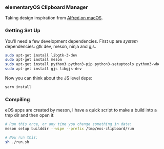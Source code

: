 ### elementaryOS Clipboard Manager

Taking design inspiration from [Alfred on macOS](https://www.alfredapp.com/help/features/clipboard/).

### Getting Set Up

You'll need a few development dependencies. First up are _system_ dependencies: gtk dev, meson, ninja and gjs.

```sh
sudo apt-get install libgtk-3-dev
sudo apt-get install meson
sudo apt-get install python3 python3-pip python3-setuptools python3-wheel ninja-build
sudo apt-get install gjs libgjs-dev
```

Now you can think about the JS level deps:

```sh
yarn install
```

### Compiling

eOS apps are created by meson, I have a quick script to make a build into a tmp dir and then  open it:

```sh
# Run this once, or any time you change something in data:
meson setup builddir --wipe --prefix /tmp/eos-clipboard/run

# Now run this:
sh ./run.sh
```